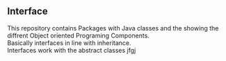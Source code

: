 ## Interface
This repository contains
Packages with Java classes and the showing the diffrent Object oriented Programing Components.<br />
Basically interfaces in line with inheritance. <br />
Interfaces work with the abstract classes
jfgj
